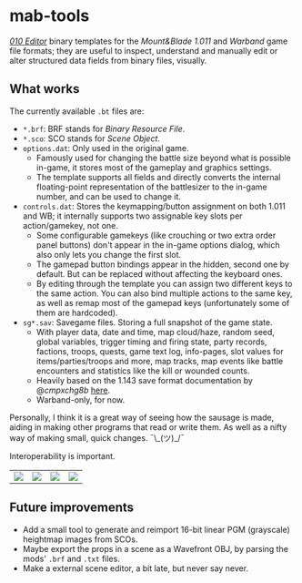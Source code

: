 # mab-tools
[*010 Editor*](https://www.sweetscape.com/010editor/) binary templates for the *Mount&amp;Blade 1.011* and *Warband* game file formats; they are useful to inspect, understand and manually edit or alter structured data fields from binary files, visually.

## What works
The currently available `.bt` files are:
* `*.brf`: BRF stands for *Binary Resource File*.
* `*.sco`: SCO stands for *Scene Object*.
* `options.dat`: Only used in the original game.
   * Famously used for changing the battle size beyond what is possible in-game, it stores most of the gameplay and graphics settings.
   * The template supports all fields and directly converts the internal floating-point representation of the battlesizer to the in-game number, and can be used to change it.
* `controls.dat`: Stores the keymapping/button assignment on both 1.011 and WB; it internally supports two assignable key slots per action/gamekey, not one.
   * Some configurable gamekeys (like crouching or two extra order panel buttons) don't appear in the in-game options dialog, which also only lets you change the first slot.
   * The gamepad button bindings appear in the hidden, second one by default. But can be replaced without affecting the keyboard ones.
   * By editing through the template you can assign two different keys to the same action. You can also bind multiple actions to the same key, as well as remap most of the gamepad keys (unfortunately some of them are hardcoded).
* `sg*.sav`: Savegame files. Storing a full snapshot of the game state.
   * With player data, date and time, map cloud/haze, random seed, global variables, trigger timing and firing state, party records, factions, troops, quests, game text log, info-pages, slot values for items/parties/troops and more, map tracks, map events like battle encounters and statistics like the kill or wounded counts.
   * Heavily based on the 1.143 save format documentation by @*cmpxchg8b* [here](https://mbmodwiki.github.io/Savegame).
   * Warband-only, for now.


Personally, I think it is a great way of seeing how the sausage is made, aiding in making other programs that read or write them. As well as a nifty way of making small, quick changes. ¯\\\_(ツ)_/¯

Interoperability is important.

<table><tr>
  <td><img src='https://cdn.discordapp.com/attachments/411286129317249038/745348802780856450/unknown.png' /> </td>
  <td><img src='https://cdn.discordapp.com/attachments/411286129317249038/745349467154415737/unknown.png' /> </td>
  <td><img src='https://cdn.discordapp.com/attachments/411286129317249038/745349843735674924/unknown.png' /> </td>
  <td><img src='https://cdn.discordapp.com/attachments/411291053702774784/955618600771813446/unknown.png' /> </td>
</tr>
</table>

## Future improvements

* Add a small tool to generate and reimport 16-bit linear PGM (grayscale) heightmap images from SCOs.
* Maybe export the props in a scene as a Wavefront OBJ, by parsing the mods' `.brf` and `.txt` files.
* Make a external scene editor, a bit late, but never say never.
